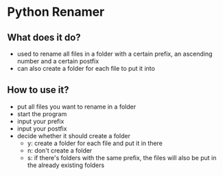 # Python Renamer
## What does it do?
- used to rename all files in a folder with a certain prefix, an ascending number and a certain postfix
- can also create a folder for each file to put it into
## How to use it?
- put all files you want to rename in a folder
- start the program
- input your prefix
- input your postfix
- decide whether it should create a folder
    - y: create a folder for each file and put it in there
    - n: don't create a folder
    - s: if there's folders with the same prefix, the files will also be put in the already existing folders